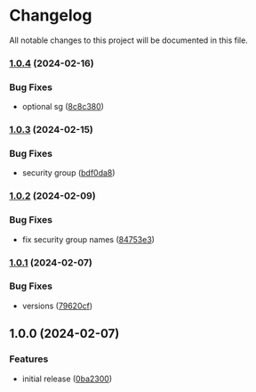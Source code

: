 # Changelog

All notable changes to this project will be documented in this file.

### [1.0.4](https://github.com/finisterra-io/terraform-aws-elasticache-redis/compare/v1.0.3...v1.0.4) (2024-02-16)


### Bug Fixes

* optional sg ([8c8c380](https://github.com/finisterra-io/terraform-aws-elasticache-redis/commit/8c8c380386e1a3f8576ce23dc745d80b37e12c20))

### [1.0.3](https://github.com/finisterra-io/terraform-aws-elasticache-redis/compare/v1.0.2...v1.0.3) (2024-02-15)


### Bug Fixes

* security group ([bdf0da8](https://github.com/finisterra-io/terraform-aws-elasticache-redis/commit/bdf0da8b28038eda7a0858b2fdedc3daef8766b4))

### [1.0.2](https://github.com/finisterra-io/terraform-aws-elasticache-redis/compare/v1.0.1...v1.0.2) (2024-02-09)


### Bug Fixes

* fix security group names ([84753e3](https://github.com/finisterra-io/terraform-aws-elasticache-redis/commit/84753e36ab3f03f1a6a82b6ce1aa747f46717d3b))

### [1.0.1](https://github.com/finisterra-io/terraform-aws-elasticache-redis/compare/v1.0.0...v1.0.1) (2024-02-07)


### Bug Fixes

* versions ([79620cf](https://github.com/finisterra-io/terraform-aws-elasticache-redis/commit/79620cf0c0f3f97f18da0e87f6999213c9c3fceb))

## 1.0.0 (2024-02-07)


### Features

* initial release ([0ba2300](https://github.com/finisterra-io/terraform-aws-elasticache-redis/commit/0ba23004ba5d9f25e869c9332c9c98092051df68))
